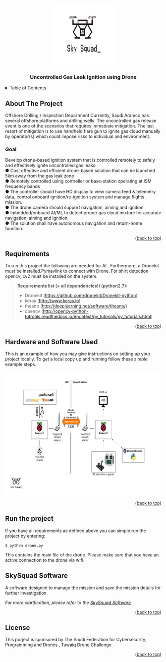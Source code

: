 <!-- PROJECT LOGO -->
<br />
<div align="center">
  <a href="https://github.com/SkySquad/Drone_Aramco">
    <img src="images/logo.jpg" alt="Logo" width="200" height="200">
  </a>

  <h3 align="center">Uncontrolled Gas Leak Ignition using Drone</h3>

 
</div>




<!-- TABLE OF CONTENTS -->
<details>
  <summary>Table of Contents</summary>
  <ol>
    <li>
      <a href="#about-the-project">About The Project</a>
      <ul>
        <li><a href="#goal">Goal</a></li>
        <li><a href="#requirements">Requirements </a></li>
      </ul>
    </li>
    <li>
      <a href="#hardware-and-software-used">Hardware and Software Used</a>
    </li>
    <li><a href="#skysquad-software">SkySquad Software </a></li>
    <li><a href="#license">License</a></li>

  </ol>
</details>



<!-- ABOUT THE PROJECT -->
## About The Project
Offshore Drilling / Inspection Department
Currently, Saudi Aramco has several offshore platforms and drilling wells. The uncontrolled gas release event is one of the scenarios that requires immediate mitigation. The last resort of mitigation is to use handheld flare gun to ignite gas cloud manually by operator(s) which could impose risks to individual and environment.
### Goal
Develop drone-based ignition system that is controlled remotely to safely and effectively ignite uncontrolled gas leaks: <br> ● Cost effective and efficient drone-based solution that can be launched 5km away from the gas leak zone  <br> ● Remotely controlled using controller or base-station operating at ISM frequency bands  <br> ● The controller should have HD display to view camera feed & telemetry data, control onboard ignition/re-ignition system and manage flights mission.  <br> ● The drone camera should support navigation, aiming and ignition  <br> ● Imbedded/onboard AI/ML to detect proper gas cloud mixture for accurate navigation, aiming and ignition. <br>  ● The solution shall have autonomous navigation and return-home function.

<p align="right">(<a href="#readme-top">back to top</a>)</p>



## Requirements
To run this project the following are needed for AI . Furthermore, a Dronekit must be installed.Pymavlink to connect with Drone. For shirt detection opencv, cv2  must be installed on the system.

> **Requirements list (+ all dependencies!) (python2.7):**
> - Dronekit (https://github.com/dronekit/Dronekit-python)
> - keras (http://www.keras.io)
> - theano (http://deeplearning.net/software/theano/)
> - opencv (http://opencv-python-tutroals.readthedocs.io/en/latest/py_tutorials/py_tutorials.html)
<p align="right">(<a href="#readme-top">back to top</a>)</p>



<!-- Hardware and Software Used -->
## Hardware and Software Used

This is an example of how you may give instructions on setting up your project locally.
To get a local copy up and running follow these simple example steps.

<a href="https://github.com/SkySquad/Drone_Aramco">
    <img src="images/SH.PNG" alt="SW AND HW" width="600" height="400">
  </a>
<p align="right">(<a href="#readme-top">back to top</a>)</p>

## Run the project
If you have all requirements as defined above you can simple run the project by entering:
```
$ python drone.py
```
This contains the main file of the drone. Please make sure that you have an active connection to the drone via wifi.


<!-- MVP -->
## SkySquad Software 

A software designed to manage the mission and save the mission details for further investigation.

_For more clarification, please refer to the [SkySquad Software](https://github.com/SkySquad/Drone/tree/master/SkySquad%20Software)_

<p align="right">(<a href="#readme-top">back to top</a>)</p>




<!-- LICENSE -->
## License


This porject is sponsored by The Saudi Federation for Cybersecurity, Programming and Drones , Tuwaiq Drone Challenge

<p align="right">(<a href="#readme-top">back to top</a>)</p>



